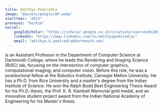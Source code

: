 ```yaml
---
title: Adithya Pediredla
image: "@assets/people/AP.webp"
startYear: "2023"
pronouns: "he/him"
social: 
    googleScholar: "https://scholar.google.co.in/citations?user=ey6n20kAAAAJ&hl=en"
    linkedIn: "https://www.linkedin.com/in/adithyapediredla/"
    email: "adithya.k.pediredla@dartmouth.edu"
---
```


is an Assistant Professor in the Department of Computer Science at Dartmouth College, where he leads the Rendering and Imaging Science (RISC) lab, focusing on the intersection of computer graphics, computational imaging, and computer vision. Before this role, he was a postdoctoral fellow at the Robotics Institute, Carnegie Mellon University. He has a Ph.D. from Rice University and a master's degree from the Indian Institute of Science. He won the Ralph Budd Best Engineering Thesis Award for his Ph.D. thesis, the Prof. K. R. Kambati Memorial gold medal, and an innovative student project award from the Indian National Academy of Engineering for his Master's thesis.